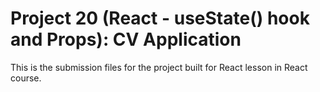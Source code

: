 # Project 20 (React - useState() hook and Props): CV Application

This is the submission files for the project built for React lesson in React course.
